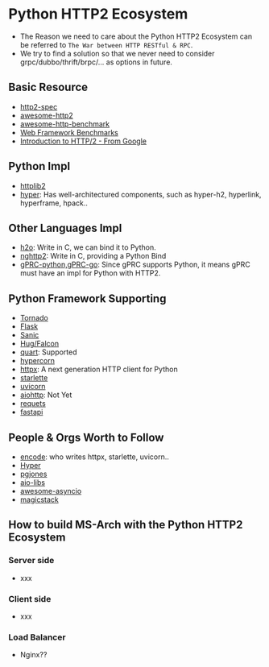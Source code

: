 # Python HTTP2 Ecosystem
*  The Reason we need to care about the Python HTTP2 Ecosystem can be referred to `The War between HTTP RESTful & RPC`. 
*  We try to find a solution so that we never need to consider grpc/dubbo/thrift/brpc/... as options in future.

## Basic Resource
- [http2-spec](https://github.com/http2/http2-spec)
- [awesome-http2](https://github.com/vigneshshanmugam/awesome-http2)
- [awesome-http-benchmark](https://github.com/denji/awesome-http-benchmark)
- [Web Framework Benchmarks](https://www.techempower.com/benchmarks/#section=test&runid=7464e520-0dc2-473d-bd34-dbdfd7e85911&hw=ph&test=query&l=zijzen-7)
- [Introduction to HTTP/2 - From Google](https://developers.google.com/web/fundamentals/performance/http2)

## Python Impl
- [httplib2](https://github.com/httplib2/httplib2)
- [hyper](https://github.com/python-hyper/hyper): Has well-architectured components, such as hyper-h2, hyperlink, hyperframe, hpack..

## Other Languages Impl
- [h2o](https://github.com/h2o/h2o): Write in C, we can bind it to Python.
- [nghttp2](https://github.com/nghttp2/nghttp2): Write in C, providing a Python Bind
- [gPRC-python,gPRC-go](https://github.com/grpc/grpc): Since gPRC supports Python, it means gPRC must have an impl for Python with HTTP2.

## Python Framework Supporting
- [Tornado](https://github.com/tornadoweb/tornado)
- [Flask](https://github.com/pallets/flask)
- [Sanic](https://github.com/huge-success/sanic)
- [Hug/Falcon](https://github.com/hugapi/hug)
- [quart](https://github.com/pgjones/quart): Supported
- [hypercorn](https://github.com/pgjones/hypercorn)
- [httpx](https://github.com/encode/httpx): A next generation HTTP client for Python
- [starlette](https://github.com/encode/starlette)
- [uvicorn](https://github.com/encode/uvicorn)
- [aiohttp](https://github.com/aio-libs/aiohttp): Not Yet
- [requets](https://requests.readthedocs.io/en/master/)
- [fastapi](https://github.com/tiangolo/fastapi)

## People & Orgs Worth to Follow
- [encode](https://github.com/encode): who writes httpx, starlette, uvicorn..
- [Hyper](https://github.com/python-hyper)
- [pgjones](https://gitlab.com/pgjones)
- [aio-libs](https://github.com/aio-libs)
- [awesome-asyncio](https://github.com/timofurrer/awesome-asyncio)
- [magicstack](https://github.com/MagicStack)

## How to build MS-Arch with the Python HTTP2 Ecosystem

### Server side
- xxx

### Client side
- xxx

### Load Balancer
*  Nginx??
